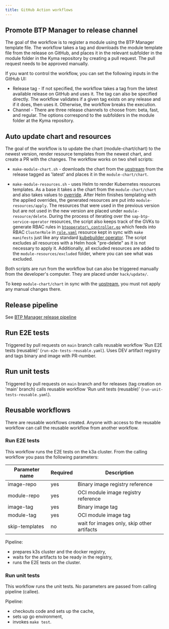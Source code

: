 ```yaml
---
title: GitHub Action workflows
---
```


## Promote BTP Manager to release channel

The goal of the workflow is to register a module using the BTP Manager template file. The workflow takes a tag and downloads the module template file from the release on GitHub, and places it in the relevant subfolder in the module folder in the Kyma repository by creating a pull request. The pull request needs to be approved manually.

If you want to control the workflow, you can set the following inputs in the GitHub UI:
- Release tag - If not specified, the workflow takes a tag from the latest available release on GitHub and uses it. The tag can also be specified directly. The workflow validates if a given tag exists on any release and if it does, then uses it. Otherwise, the workflow breaks the execution.
- Channel - There are three release channels to choose from: beta, fast, and regular. The options correspond to the subfolders in the module folder at the Kyma repository. 

## Auto update chart and resources

The goal of the workflow is to update the chart (module-chart/chart) to the newest version, render resource templates from the newest chart, and create a PR with the changes. The workflow works on two shell scripts:

- `make-module-chart.sh` - downloads the chart from the [upstream](https://github.com/SAP/sap-btp-service-operator) from the release tagged as 'latest' and places it in the `module-chart/chart`. 
	
- `make-module-resources.sh` - uses Helm to render Kubernetes resources templates. As a base it takes a the chart from the `module-chart/chart` and also takes values to [override](https://github.com/kyma-project/btp-manager/blob/main/module-chart/overrides.yaml). After Helm finishes templating with the applied overrides, the generated resources are put into `module-resources/apply`. The resources that were used in the previous version but are not used in the new version are placed under `module-resource/delete`.
During the process of iterating over the `sap-btp-service-operator` resources, the script also keeps track of the GVKs to generate RBAC rules in [`btpoperator\_controller.go`](https://github.com/kyma-project/btp-manager/blob/5a8420347c6a526f158fde7c41c3842eb54e2fda/controllers/btpoperator_controller.go#L135-L146) which feeds into RBAC `ClusterRole` in [`role.yaml`](https://github.com/kyma-project/btp-manager/blob/5a8420347c6a526f158fde7c41c3842eb54e2fda/config/rbac/role.yaml#L1) resource
kept in sync with `make manifests` just like any standard [kubebuilder operator](https://book-v2.book.kubebuilder.io/reference/markers/rbac.html). The script excludes all resources with a Helm hook "pre-delete" as it is not necessary to apply it. Additionally, all excluded resources are added to the `module-resources/excluded` folder, where you can see what was excluded.
 
Both scripts are run from the workflow but can also be triggered manually from the developer's computer. They are placed under `hack/update/`.

To keep `module-chart/chart` in sync with the [upstream](https://github.com/SAP/sap-btp-service-operator), you must not apply any manual changes there.

## Release pipeline

See [BTP Manager release pipeline](release.md)

## Run E2E tests

Triggered by pull requests on `main` branch calls reusable workflow 'Run E2E tests (reusable)' (`run-e2e-tests-reusable.yaml`). 
Uses DEV artifact registry and tags binary and image with PR-number. 

## Run unit tests

Triggered by pull requests on `main` branch and for releases (tag creation on 'main' branch) calls reusable workflow 'Run unit tests (reusable)' (`run-unit-tests-reusable.yaml`).

## Reusable workflows

There are reusable workflows created. Anyone with access to the reusable workflow can call the reusable workflow from another workflow.

### Run E2E tests

This workflow runs the E2E tests on the k3a cluster. 
From the calling workflow you pass the following parameters:

| Parameter name  | Required | Description |
| ------------- | ------------- | ------------- |
| image-repo  | yes  | Binary image registry reference |
| module-repo  | yes  |  OCI module image registry reference |
| image-tag  | yes  |  Binary image tag |
| module-tag  | yes  |  OCI module image tag |
| skip-templates  | no  |  wait for images only, skip other artifacts |

Pipeline:
- prepares k3s cluster and the docker registry,
- waits for the artifacts to be ready in the registry,
- runs the E2E tests on the cluster.


### Run unit tests

This workflow runs the unit tests.
No parameters are passed from calling pipeline (callee).

Pipeline:
- checkouts code and sets up the cache,
- sets up go environment,
- invokes `make test`.


